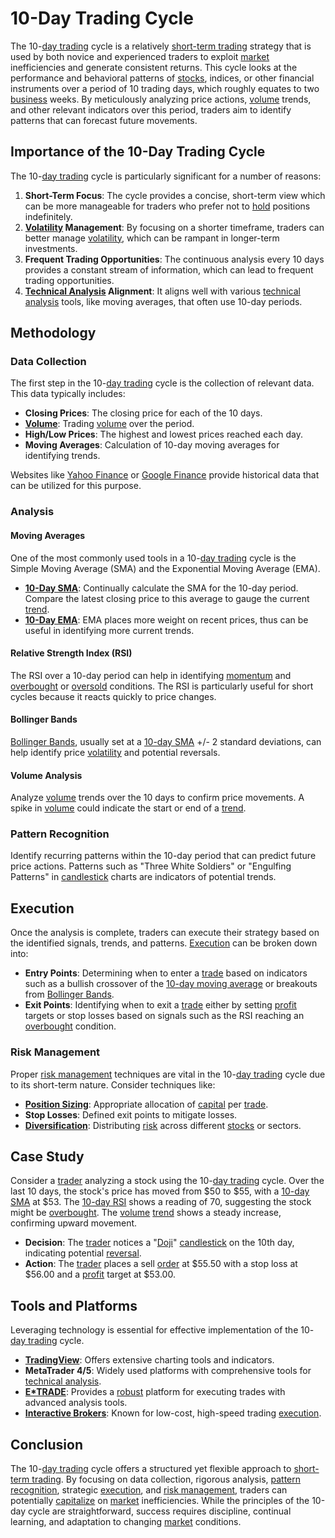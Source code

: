 # 10-Day Trading Cycle

The 10-[day trading](../d/day_trading.md) cycle is a relatively [short-term trading](../s/short-term_trading.md) strategy that is used by both novice and experienced traders to exploit [market](../m/market.md) inefficiencies and generate consistent returns. This cycle looks at the performance and behavioral patterns of [stocks](../s/stock.md), indices, or other financial instruments over a period of 10 trading days, which roughly equates to two [business](../b/business.md) weeks. By meticulously analyzing price actions, [volume](../v/volume.md) trends, and other relevant indicators over this period, traders aim to identify patterns that can forecast future movements.

## Importance of the 10-Day Trading Cycle

The 10-[day trading](../d/day_trading.md) cycle is particularly significant for a number of reasons:

1. **Short-Term Focus**: The cycle provides a concise, short-term view which can be more manageable for traders who prefer not to [hold](../h/hold.md) positions indefinitely.
2. **[Volatility](../v/volatility.md) Management**: By focusing on a shorter timeframe, traders can better manage [volatility](../v/volatility.md), which can be rampant in longer-term investments.
3. **Frequent Trading Opportunities**: The continuous analysis every 10 days provides a constant stream of information, which can lead to frequent trading opportunities.
4. **[Technical Analysis](../t/technical_analysis.md) Alignment**: It aligns well with various [technical analysis](../t/technical_analysis.md) tools, like moving averages, that often use 10-day periods.

## Methodology

### Data Collection

The first step in the 10-[day trading](../d/day_trading.md) cycle is the collection of relevant data. This data typically includes:

- **Closing Prices**: The closing price for each of the 10 days.
- **[Volume](../v/volume.md)**: Trading [volume](../v/volume.md) over the period.
- **High/Low Prices**: The highest and lowest prices reached each day.
- **Moving Averages**: Calculation of 10-day moving averages for identifying trends.

Websites like [Yahoo Finance](https://finance.yahoo.com) or [Google Finance](https://www.google.com/finance) provide historical data that can be utilized for this purpose.

### Analysis

#### Moving Averages

One of the most commonly used tools in a 10-[day trading](../d/day_trading.md) cycle is the Simple Moving Average (SMA) and the Exponential Moving Average (EMA).

- **[10-Day SMA](../1/10-day_sma.md)**: Continually calculate the SMA for the 10-day period. Compare the latest closing price to this average to gauge the current [trend](../t/trend.md).
- **[10-Day EMA](../1/10-day_ema.md)**: EMA places more weight on recent prices, thus can be useful in identifying more current trends.

#### Relative Strength Index (RSI)

The RSI over a 10-day period can help in identifying [momentum](../m/momentum.md) and [overbought](../o/overbought.md) or [oversold](../o/oversold.md) conditions. The RSI is particularly useful for short cycles because it reacts quickly to price changes.

#### Bollinger Bands

[Bollinger Bands](../b/bollinger_bands.md), usually set at a [10-day SMA](../1/10-day_sma.md) +/- 2 standard deviations, can help identify price [volatility](../v/volatility.md) and potential reversals. 

#### Volume Analysis

Analyze [volume](../v/volume.md) trends over the 10 days to confirm price movements. A spike in [volume](../v/volume.md) could indicate the start or end of a [trend](../t/trend.md).

### Pattern Recognition

Identify recurring patterns within the 10-day period that can predict future price actions. Patterns such as "Three White Soldiers" or "Engulfing Patterns" in [candlestick](../c/candlestick.md) charts are indicators of potential trends.

## Execution

Once the analysis is complete, traders can execute their strategy based on the identified signals, trends, and patterns. [Execution](../e/execution.md) can be broken down into:

- **Entry Points**: Determining when to enter a [trade](../t/trade.md) based on indicators such as a bullish crossover of the [10-day moving average](../1/10-day_moving_average.md) or breakouts from [Bollinger Bands](../b/bollinger_bands.md).
- **Exit Points**: Identifying when to exit a [trade](../t/trade.md) either by setting [profit](../p/profit.md) targets or stop losses based on signals such as the RSI reaching an [overbought](../o/overbought.md) condition.

### Risk Management

Proper [risk management](../r/risk_management.md) techniques are vital in the 10-[day trading](../d/day_trading.md) cycle due to its short-term nature. Consider techniques like:

- **[Position Sizing](../p/position_sizing.md)**: Appropriate allocation of [capital](../c/capital.md) per [trade](../t/trade.md).
- **Stop Losses**: Defined exit points to mitigate losses.
- **[Diversification](../d/diversification.md)**: Distributing [risk](../r/risk.md) across different [stocks](../s/stock.md) or sectors.

## Case Study

Consider a [trader](../t/trader.md) analyzing a stock using the 10-[day trading](../d/day_trading.md) cycle. Over the last 10 days, the stock's price has moved from $50 to $55, with a [10-day SMA](../1/10-day_sma.md) at $53. The [10-day RSI](../1/10-day_rsi.md) shows a reading of 70, suggesting the stock might be [overbought](../o/overbought.md). The [volume](../v/volume.md) [trend](../t/trend.md) shows a steady increase, confirming upward movement.

- **Decision**: The [trader](../t/trader.md) notices a "[Doji](../d/doji.md)" [candlestick](../c/candlestick.md) on the 10th day, indicating potential [reversal](../r/reversal.md).
- **Action**: The [trader](../t/trader.md) places a sell [order](../o/order.md) at $55.50 with a stop loss at $56.00 and a [profit](../p/profit.md) target at $53.00.

## Tools and Platforms

Leveraging technology is essential for effective implementation of the 10-[day trading](../d/day_trading.md) cycle.

- **[TradingView](../t/tradingview.md)**: Offers extensive charting tools and indicators.
- **MetaTrader 4/5**: Widely used platforms with comprehensive tools for [technical analysis](../t/technical_analysis.md).
- **[E*TRADE](../e/e_trade.md)**: Provides a [robust](../r/robust.md) platform for executing trades with advanced analysis tools.
- **[Interactive Brokers](../i/interactive_brokers.md)**: Known for low-cost, high-speed trading [execution](../e/execution.md).

## Conclusion

The 10-[day trading](../d/day_trading.md) cycle offers a structured yet flexible approach to [short-term trading](../s/short-term_trading.md). By focusing on data collection, rigorous analysis, [pattern recognition](../p/pattern_recognition.md), strategic [execution](../e/execution.md), and [risk management](../r/risk_management.md), traders can potentially [capitalize](../c/capitalize.md) on [market](../m/market.md) inefficiencies. While the principles of the 10-day cycle are straightforward, success requires discipline, continual learning, and adaptation to changing [market](../m/market.md) conditions.